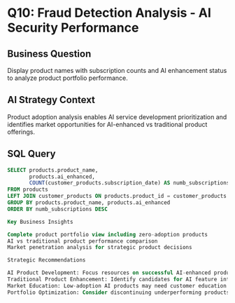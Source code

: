 # Q10: Fraud Detection Analysis - AI Security Performance

## Business Question
Display product names with subscription counts and AI enhancement status to analyze product portfolio performance.

## AI Strategy Context
Product adoption analysis enables AI service development prioritization and identifies market opportunities for AI-enhanced vs traditional product offerings.

## SQL Query
```sql
SELECT products.product_name,
       products.ai_enhanced,
       COUNT(customer_products.subscription_date) AS numb_subscriptions
FROM products
LEFT JOIN customer_products ON products.product_id = customer_products.product_id
GROUP BY products.product_name, products.ai_enhanced
ORDER BY numb_subscriptions DESC

Key Business Insights

Complete product portfolio view including zero-adoption products
AI vs traditional product performance comparison
Market penetration analysis for strategic product decisions

Strategic Recommendations

AI Product Development: Focus resources on successful AI-enhanced products
Traditional Product Enhancement: Identify candidates for AI feature integration
Market Education: Low-adoption AI products may need customer education campaigns
Portfolio Optimization: Consider discontinuing underperforming products
